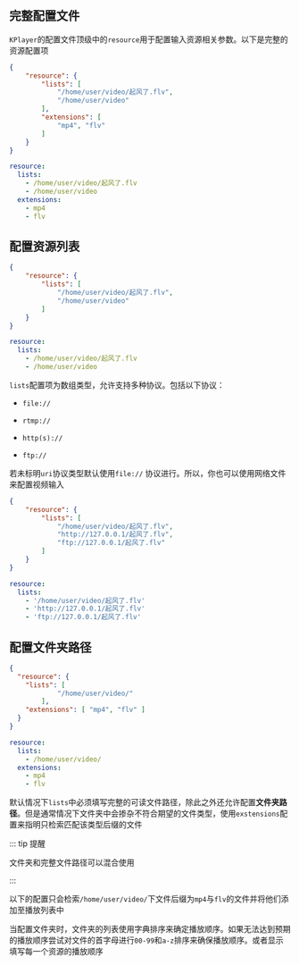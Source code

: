 ## 完整配置文件

`KPlayer`的配置文件顶级中的`resource`用于配置输入资源相关参数。以下是完整的资源配置项

<CodeGroup>
  <CodeGroupItem title="json" active>

```json
{
	"resource": {
		"lists": [
			"/home/user/video/起风了.flv",
			"/home/user/video"
		],
		"extensions": [
			"mp4", "flv"
		]
	}
}
```

  </CodeGroupItem>
  <CodeGroupItem title="yaml">

```yaml
resource:
  lists:
    - /home/user/video/起风了.flv
    - /home/user/video
  extensions:
    - mp4
    - flv

```

  </CodeGroupItem>
</CodeGroup>



## 配置资源列表

<CodeGroup>
  <CodeGroupItem title="json" active>


```json {3-6}
{
	"resource": {
		"lists": [
			"/home/user/video/起风了.flv",
			"/home/user/video"
		]
	}
}
```

  </CodeGroupItem>
  <CodeGroupItem title="yaml">

```yaml {2-4}
resource:
  lists:
    - /home/user/video/起风了.flv
    - /home/user/video

```

  </CodeGroupItem>
</CodeGroup>


`lists`配置项为数组类型，允许支持多种协议。包括以下协议：

* `file://`

  

* `rtmp://`

  

* `http(s)://`

  

* `ftp://`



若未标明`uri`协议类型默认使用`file://` 协议进行。所以，你也可以使用网络文件来配置视频输入


<CodeGroup>
  <CodeGroupItem title="json" active>

```json {4-6}
{
	"resource": {
		"lists": [
			"/home/user/video/起风了.flv",
			"http://127.0.0.1/起风了.flv",
			"ftp://127.0.0.1/起风了.flv"
		]
	}
}
```

  </CodeGroupItem>
  <CodeGroupItem title="yaml">

```yaml {3-5}
resource:
  lists:
    - '/home/user/video/起风了.flv'
    - 'http://127.0.0.1/起风了.flv'
    - 'ftp://127.0.0.1/起风了.flv'

```

  </CodeGroupItem>
</CodeGroup>



## 配置文件夹路径

<CodeGroup>
  <CodeGroupItem title="json" active>

```json {6}
{
  "resource": {
    "lists": [
			"/home/user/video/"
		],
    "extensions": [ "mp4", "flv" ]
  }
}
```

  </CodeGroupItem>
  <CodeGroupItem title="yaml">

```yaml {4-6}
resource:
  lists:
    - /home/user/video/
  extensions:
    - mp4
    - flv
```

  </CodeGroupItem>
</CodeGroup>



默认情况下`lists`中必须填写完整的可读文件路径，除此之外还允许配置**文件夹路径**。但是通常情况下文件夹中会掺杂不符合期望的文件类型，使用`exstensions`配置来指明只检索匹配该类型后缀的文件



::: tip 提醒

文件夹和完整文件路径可以混合使用

:::



以下的配置只会检索`/home/user/video/`下文件后缀为`mp4`与`flv`的文件并将他们添加至播放列表中

当配置文件夹时，文件夹的列表使用字典排序来确定播放顺序。如果无法达到预期的播放顺序尝试对文件的首字母进行`00-99`和`a-z`排序来确保播放顺序。或者显示填写每一个资源的播放顺序